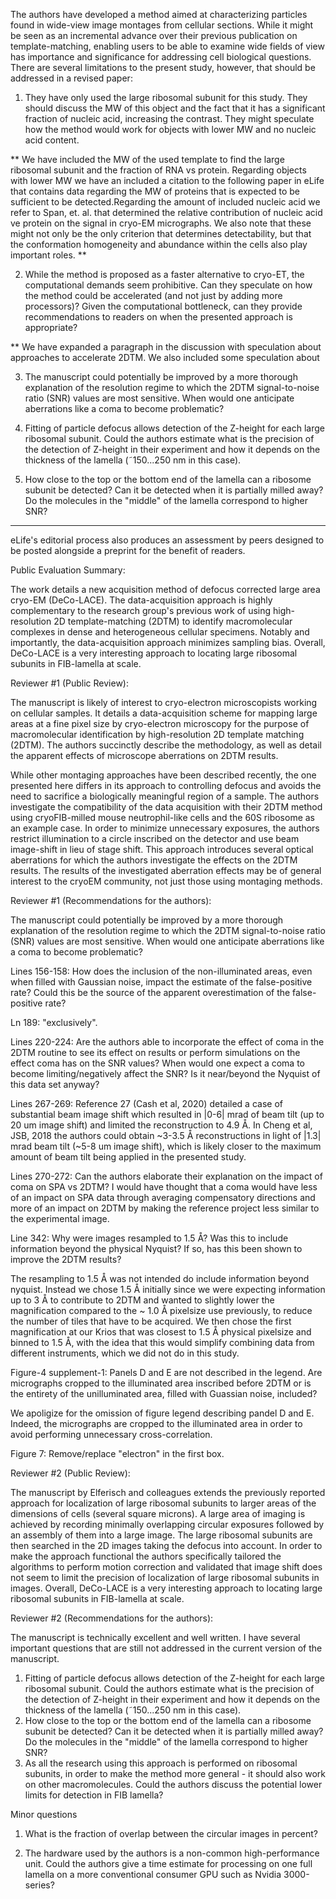 The authors have developed a method aimed at characterizing particles found in wide-view image montages from cellular sections. While it might be seen as an incremental advance over their previous publication on template-matching, enabling users to be able to examine wide fields of view has importance and significance for addressing cell biological questions. There are several limitations to the present study, however, that should be addressed in a revised paper:

1) They have only used the large ribosomal subunit for this study. They should discuss the MW of this object and the fact that it has a significant fraction of nucleic acid, increasing the contrast. They might speculate how the method would work for objects with lower MW and no nucleic acid content.

** We have included the MW of the used template to find the large ribosomal
subunit and the fraction of RNA vs protein. Regarding objects with lower MW we
have an included a citation to the following paper in eLife that contains data
regarding the MW of proteins that is expected to be sufficient to be
detected.Regarding the amount of included nucleic acid we refer to Span, et. al.
that determined the relative contribution of nucleic acid ve protein on the
signal in cryo-EM micrographs. We also note that these might not only be the
only criterion that determines detectability, but that the conformation
homogeneity and abundance within the cells also play important roles. **


2) While the method is proposed as a faster alternative to cryo-ET, the
   computational demands seem prohibitive. Can they speculate on how the method
   could be accelerated (and not just by adding more processors)? Given the
   computational bottleneck, can they provide recommendations to readers on when
   the presented approach is appropriate?

** We have expanded a paragraph in the discussion with speculation about
approaches to accelerate 2DTM. We also included some speculation about 


3) The manuscript could potentially be improved by a more thorough explanation of the resolution regime to which the 2DTM signal-to-noise ratio (SNR) values are most sensitive. When would one anticipate aberrations like a coma to become problematic?

4) Fitting of particle defocus allows detection of the Z-height for each large ribosomal subunit. Could the authors estimate what is the precision of the detection of Z-height in their experiment and how it depends on the thickness of the lamella (˜150...250 nm in this case).

5) How close to the top or the bottom end of the lamella can a ribosome subunit be detected? Can it be detected when it is partially milled away? Do the molecules in the "middle" of the lamella correspond to higher SNR?

----------

eLife's editorial process also produces an assessment by peers designed to be posted alongside a preprint for the benefit of readers.

Public Evaluation Summary:

The work details a new acquisition method of defocus corrected large area cryo-EM (DeCo-LACE). The data-acquisition approach is highly complementary to the research group's previous work of using high-resolution 2D template-matching (2DTM) to identify macromolecular complexes in dense and heterogeneous cellular specimens. Notably and importantly, the data-acquisition approach minimizes sampling bias. Overall, DeCo-LACE is a very interesting approach to locating large ribosomal subunits in FIB-lamella at scale.


Reviewer #1 (Public Review):

The manuscript is likely of interest to cryo-electron microscopists working on cellular samples. It details a data-acquisition scheme for mapping large areas at a fine pixel size by cryo-electron microscopy for the purpose of macromolecular identification by high-resolution 2D template matching (2DTM). The authors succinctly describe the methodology, as well as detail the apparent effects of microscope aberrations on 2DTM results.

While other montaging approaches have been described recently, the one
presented here differs in its approach to controlling defocus and avoids the
need to sacrifice a biologically meaningful region of a sample. The authors
investigate the compatibility of the data acquisition with their 2DTM method
using cryoFIB-milled mouse neutrophil-like cells and the 60S ribosome as an
example case. In order to minimize unnecessary exposures, the authors restrict
illumination to a circle inscribed on the detector and use beam image-shift in
lieu of stage shift. This approach introduces several optical aberrations for
which the authors investigate the effects on the 2DTM results. The results of
the investigated aberration effects may be of general interest to the cryoEM
community, not just those using montaging methods.


Reviewer #1 (Recommendations for the authors):

The manuscript could potentially be improved by a more thorough explanation of the resolution regime to which the 2DTM signal-to-noise ratio (SNR) values are most sensitive. When would one anticipate aberrations like a coma to become problematic?

Lines 156-158: How does the inclusion of the non-illuminated areas, even when filled with Gaussian noise, impact the estimate of the false-positive rate? Could this be the source of the apparent overestimation of the false-positive rate?

Ln 189: "exclusively".

Lines 220-224: Are the authors able to incorporate the effect of coma in the 2DTM routine to see its effect on results or perform simulations on the effect coma has on the SNR values? When would one expect a coma to become limiting/negatively affect the SNR? Is it near/beyond the Nyquist of this data set anyway?

Lines 267-269:
Reference 27 (Cash et al, 2020) detailed a case of substantial beam image shift which resulted in |0-6| mrad of beam tilt (up to 20 um image shift) and limited the reconstruction to 4.9 Å. In Cheng et al, JSB, 2018 the authors could obtain ~3-3.5 Å reconstructions in light of |1.3| mrad beam tilt (~5-8 um image shift), which is likely closer to the maximum amount of beam tilt being applied in the presented study.

Lines 270-272:
Can the authors elaborate their explanation on the impact of coma on SPA vs 2DTM? I would have thought that a coma would have less of an impact on SPA data through averaging compensatory directions and more of an impact on 2DTM by making the reference project less similar to the experimental image.

Line 342:
Why were images resampled to 1.5 Å? Was this to include information beyond the
physical Nyquist? If so, has this been shown to improve the 2DTM results?

The resampling to 1.5 Å was not intended do include information beyond nyquist.
Instead we chose 1.5 Å initially since we were expecting information up to 3 Å to
contribute to 2DTM and wanted to slightly lower the magnification compared to
the ~ 1.0 Å pixelsize use previously, to reduce the number of tiles that have to be
acquired. We then chose the first magnification at our Krios that was closest to
1.5 Å physical pixelsize and binned to 1.5 Å, with the idea that this would
simplify combining data from different instruments, which we did not do in this
study.


Figure-4 supplement-1:
Panels D and E are not described in the legend. Are micrographs cropped to the
illuminated area inscribed before 2DTM or is the entirety of the unilluminated
area, filled with Guassian noise, included?

We apoligize for the omission of figure legend describing pandel D and E.
Indeed, the micrographs are cropped to the illuminated area in order to avoid
performing unnecessary cross-correlation.

Figure 7:
Remove/replace "electron" in the first box.


Reviewer #2 (Public Review):

The manuscript by Elferisch and colleagues extends the previously reported approach for localization of large ribosomal subunits to larger areas of the dimensions of cells (several square microns). A large area of imaging is achieved by recording minimally overlapping circular exposures followed by an assembly of them into a large image. The large ribosomal subunits are then searched in the 2D images taking the defocus into account. In order to make the approach functional the authors specifically tailored the algorithms to perform motion correction and validated that image shift does not seem to limit the precision of localization of large ribosomal subunits in images. Overall, DeCo-LACE is a very interesting approach to locating large ribosomal subunits in FIB-lamella at scale.


Reviewer #2 (Recommendations for the authors):

The manuscript is technically excellent and well written. I have several important questions that are still not addressed in the current version of the manuscript.
1. Fitting of particle defocus allows detection of the Z-height for each large ribosomal subunit. Could the authors estimate what is the precision of the detection of Z-height in their experiment and how it depends on the thickness of the lamella (˜150...250 nm in this case).
2. How close to the top or the bottom end of the lamella can a ribosome subunit be detected? Can it be detected when it is partially milled away? Do the molecules in the "middle" of the lamella correspond to higher SNR?
3. As all the research using this approach is performed on ribosomal subunits, in order to make the method more general - it should also work on other macromolecules. Could the authors discuss the potential lower limits for detection in FIB lamella?

Minor questions
1. What is the fraction of overlap between the circular images in percent?



2. The hardware used by the authors is a non-common high-performance unit. Could the authors give a time estimate for processing on one full lamella on a more conventional consumer GPU such as Nvidia 3000-series?


